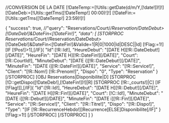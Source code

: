 //CONVERSION DE LA DATE
[!DateTemp:=[!Utils::getDate(d/m/Y,[!date!])!]!]
[!DateDeb:=[!Utils::getTms([!DateTemp!] 00:00)!]!]
[!DateFin:=[!Utils::getTms([!DateTemp!] 23:59)!]!]

{
    "success": true,
    //"query": "Reservations/Court/*/Reservation/DateDebut>[!DateDeb!]&DateFin<[!DateFin!]",
    "data": [
        [STORPROC Reservations/Court/*/Reservation/DateDebut>[!DateDeb!]&DateFin<[!DateFin!]&Valide=1|R|0|1000|Id|DESC||Id]
        [!Flag:=1!]
        [IF [!Pos!]>1],[/IF]{
            "Id":[!R::Id!],
            "HeureDebut": "[DATE H][!R::DateDebut!][/DATE]",
            "HeureFin": "[DATE H][!R::DateFin!][/DATE]",
            "Court": [!R::CourtId!],
            "MinuteDebut": "[DATE i][!R::DateDebut!][/DATE]",
            "MinuteFin": "[DATE i][!R::DateFin!][/DATE]",
            "Service": "[!R::Service!]",
            "Client": "[!R::Nom!] [!R::Prenom!]",
            "Dispo": "0",
            "Type": "Reservation"
        }
        [/STORPROC]
        [OBJ Reservations|Disponibilite|D]
        [STORPROC [!D::getDispo([!DateDeb!],[!DateFin!])!]|R]
            [STORPROC [!R::_courts!]|C]
                [IF [!Flag!]],[/IF]{
                "Id":[!R::Id!],
                "HeureDebut": "[DATE H][!R::Debut!][/DATE]",
                "HeureFin": "[DATE H][!R::Fin!][/DATE]",
                "Court": [!C::Id!],
                "MinuteDebut": "[DATE i][!R::Debut!][/DATE]",
                "MinuteFin": "[DATE i][!R::Fin!][/DATE]",
                "Service": "[!R::Service!]",
                "Client": "[!R::Titre!]",
                "Dispo": "[!R::Dispo!]",
                "Type": "[IF [!R::RecurrenceHebdo!]]Recurrence[ELSE]Disponibilite[/IF]"
                }
                [!Flag:=1!]
            [/STORPROC]
        [/STORPROC]
    ]
}